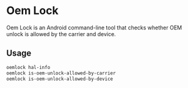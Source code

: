 # Oem Lock

Oem Lock is an Android command-line tool that checks whether OEM unlock is allowed by the carrier and device.

## Usage

```bash
oemlock hal-info
oemlock is-oem-unlock-allowed-by-carrier
oemlock is-oem-unlock-allowed-by-device
```
